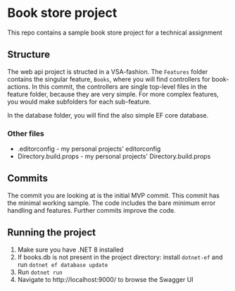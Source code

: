 # Book store project

This repo contains a sample book store project for a technical assignment

## Structure
The web api project is structed in a VSA-fashion.
The `Features` folder contains the singular feature, `Books`, where you will find controllers for book-actions.
In this commit, the controllers are single top-level files in the feature folder, because they are very simple.
For more complex features, you would make subfolders for each sub-feature.

In the database folder, you will find the also simple EF core database.

### Other files
- .editorconfig - my personal projects' editorconfig
- Directory.build.props - my personal projects' Directory.build.props

## Commits
The commit you are looking at is the initial MVP commit. This commit has the minimal working sample.
The code includes the bare minimum error handling and features.
Further commits improve the code.

## Running the project
1. Make sure you have .NET 8 installed
2. If books.db is not present in the project directory: install `dotnet-ef` and run `dotnet ef database update`
3. Run `dotnet run`
4. Navigate to http://localhost:9000/ to browse the Swagger UI
